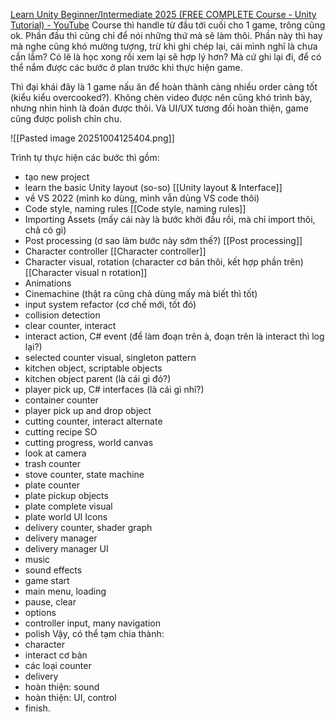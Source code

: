 [Learn Unity Beginner/Intermediate 2025 (FREE COMPLETE Course - Unity Tutorial) - YouTube](https://www.youtube.com/watch?v=AmGSEH7QcDg&t=5s)
Course thì handle từ đầu tới cuối cho 1 game, trông cũng ok. Phần đầu thì cũng chỉ để nói những thứ mà sẽ làm thôi. Phần này thì hay mà nghe cũng khó mường tượng, trừ khi ghi chép lại, cái mình nghĩ là chưa cần lắm? Có lẽ là học xong rồi xem lại sẽ hợp lý hơn? Mà cứ ghi lại đi, để có thể nắm được các bước ở plan trước khi thực hiện game.

Thì đại khái đây là 1 game nấu ăn để hoàn thành càng nhiều order càng tốt (kiểu kiểu overcooked?). Không chèn video được nên cũng khó trình bày, nhưng nhìn hình là đoán được thôi. Và UI/UX tương đối hoàn thiện, game cũng được polish chỉn chu.

![[Pasted image 20251004125404.png]]

Trình tự thực hiện các bước thì gồm:
+ tạo new project
+ learn the basic Unity layout (so-so) [[Unity layout & Interface]]
+ về VS 2022 (mình ko dùng, mình vẫn dùng VS code thôi)
+ Code style, naming rules [[Code style, naming rules]]
+ Importing Assets (mấy cái này là bước khởi đầu rồi, mà chỉ import thôi, chả có gì)
+ Post processing (ơ sao làm bước này sớm thế?) [[Post processing]]
+ Character controller [[Character controller]]
+ Character visual, rotation (character cơ bản thôi, kết hợp phần trên) [[Character visual n rotation]]
+ Animations
+ Cinemachine (thật ra cũng chả dùng mấy mà biết thì tốt)
+ input system refactor (cơ chế mới, tốt đó)
+ collision detection
+ clear counter, interact
+ interact action, C# event (để làm đoạn trên à, đoạn trên là interact thì log lại?)
+ selected counter visual, singleton pattern
+ kitchen object, scriptable objects
+ kitchen object parent (là cái gì đó?)
+ player pick up, C# interfaces (là cái gì nhỉ?)
+ container counter
+ player pick up and drop object
+ cutting counter, interact alternate
+ cutting recipe SO
+ cutting progress, world canvas
+ look at camera
+ trash counter
+ stove counter, state machine
+ plate counter
+ plate pickup objects
+ plate complete visual
+ plate world UI Icons
+ delivery counter, shader graph
+ delivery manager
+ delivery manager UI
+ music
+ sound effects
+ game start
+ main menu, loading
+ pause, clear 
+ options
+ controller input, many navigation
+ polish
Vậy, có thể tạm chia thành:
+ character
+ interact cơ bản
+ các loại counter
+ delivery
+ hoàn thiện: sound
+ hoàn thiện: UI, control
+ finish.
